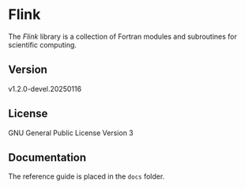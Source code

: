 # Flink

The *Flink* library is a collection of Fortran modules and subroutines for scientific computing.

## Version

v1.2.0-devel.20250116

## License

GNU General Public License Version 3

## Documentation

The reference guide is placed in the `docs` folder.
